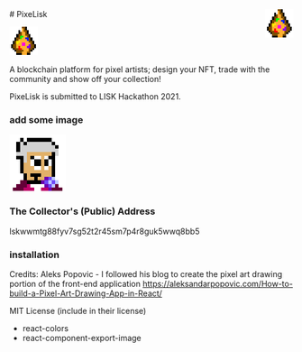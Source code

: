<img style="float: right;" src="./images/logo50.png">
# PixeLisk


![PixeLisk Logo](./images/logo50.png)

A blockchain platform for pixel artists; design your NFT, trade with the community and show off your collection!

PixeLisk is submitted to LISK Hackathon 2021.

### add some image

![The Collector](./images/collector100.png)

### The Collector's (Public) Address
lskwwmtg88fyv7sg52t2r45sm7p4r8guk5wwq8bb5

### installation

Credits:
Aleks Popovic - I followed his blog to create the pixel art drawing portion of the front-end application
https://aleksandarpopovic.com/How-to-build-a-Pixel-Art-Drawing-App-in-React/

MIT License (include in their license)
- react-colors 
- react-component-export-image